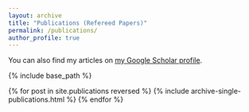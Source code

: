 ```yaml
---
layout: archive
title: "Publications (Refereed Papers)"
permalink: /publications/
author_profile: true
---
```


<!-- why is "author.googlescholr" empty? -->
You can also find my articles on <u><a href="https://scholar.google.co.jp/citations?user=aEJiKhAAAAAJ&hl=en">my Google Scholar profile</a></u>.


{% include base_path %}

{% for post in site.publications reversed %}
  {% include archive-single-publications.html %}
{% endfor %}
